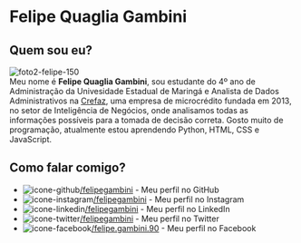 # Felipe Quaglia Gambini
## Quem sou eu?
![foto2-felipe-150](https://user-images.githubusercontent.com/77865539/132397654-b94ec2c8-5384-45e5-a456-25659bee95be.png)    
Meu nome é **Felipe Quaglia Gambini**, sou estudante do 4º ano de Administração da Univesidade Estadual de Maringá e Analista de Dados Administrativos na [Crefaz](https://crefaz.com.br), uma empresa de microcrédito fundada em 2013, no setor de Inteligência de Negócios, onde analisamos todas as informações possíveis para a tomada de decisão correta. Gosto muito de programação, atualmente estou aprendendo Python, HTML, CSS e JavaScript.
## Como falar comigo?
- ![icone-github](https://user-images.githubusercontent.com/77865539/132395944-2d4f3517-1f7a-403a-b3f7-490fc0a5bd57.png)[/felipegambini](https://github.com/felipegambini) - Meu perfil no GitHub
- ![icone-instagram](https://user-images.githubusercontent.com/77865539/132396199-de304962-a52d-4e1d-9227-4504e21cf4db.png)[/felipegambini](https://instagram.com/felipegambini) - Meu perfil no Instagram
- ![icone-linkedin](https://user-images.githubusercontent.com/77865539/132396222-ded235ef-16ee-4580-aa25-92ffddcf261f.png)[/felipegambini](https://www.linkedin.com/in/felipegambini/) - Meu perfil no LinkedIn
- ![icone-twitter](https://user-images.githubusercontent.com/77865539/132396229-2f033803-6be9-43bb-8a95-97eb2ca4916e.png)[/felipegambini](https://twitter.com/felipegambini) - Meu perfil no Twitter
- ![icone-facebook](https://user-images.githubusercontent.com/77865539/132396250-4567c089-cf3c-4d41-8b7f-078429f0975e.png)[/felipe.gambini.90](https://www.facebook.com/felipe.gambini.90) - Meu perfil no Facebook
